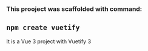 ### This prooject was scaffolded with command:

## `npm create vuetify`

It is a Vue 3 project with Vuetify 3

